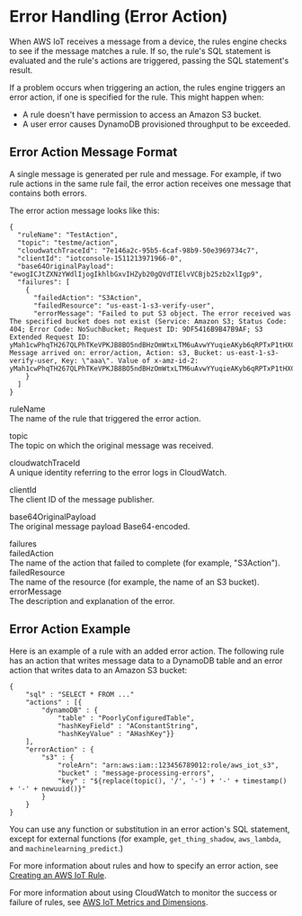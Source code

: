 # Error Handling \(Error Action\)<a name="rule-error-handling"></a>

When AWS IoT receives a message from a device, the rules engine checks to see if the message matches a rule\. If so, the rule's SQL statement is evaluated and the rule's actions are triggered, passing the SQL statement's result\. 

If a problem occurs when triggering an action, the rules engine triggers an error action, if one is specified for the rule\. This might happen when:
+ A rule doesn't have permission to access an Amazon S3 bucket\.
+ A user error causes DynamoDB provisioned throughput to be exceeded\.

## Error Action Message Format<a name="rule-error-message-format"></a>

A single message is generated per rule and message\. For example, if two rule actions in the same rule fail, the error action receives one message that contains both errors\.

The error action message looks like this:

```
{
  "ruleName": "TestAction",
  "topic": "testme/action",
  "cloudwatchTraceId": "7e146a2c-95b5-6caf-98b9-50e3969734c7",
  "clientId": "iotconsole-1511213971966-0",
  "base64OriginalPayload": "ewogICJtZXNzYWdlIjogIkhlbGxvIHZyb20gQVdTIElvVCBjb25zb2xlIgp9",
  "failures": [
    {
      "failedAction": "S3Action",
      "failedResource": "us-east-1-s3-verify-user",
      "errorMessage": "Failed to put S3 object. The error received was The specified bucket does not exist (Service: Amazon S3; Status Code: 404; Error Code: NoSuchBucket; Request ID: 9DF5416B9B47B9AF; S3 Extended Request ID: yMah1cwPhqTH267QLPhTKeVPKJB8BO5ndBHzOmWtxLTM6uAvwYYuqieAKyb6qRPTxP1tHXCoR4Y=). Message arrived on: error/action, Action: s3, Bucket: us-east-1-s3-verify-user, Key: \"aaa\". Value of x-amz-id-2: yMah1cwPhqTH267QLPhTKeVPKJB8BO5ndBHzOmWtxLTM6uAvwYYuqieAKyb6qRPTxP1tHXCoR4Y="
    }
  ]
}
```

ruleName  
The name of the rule that triggered the error action\.

topic  
The topic on which the original message was received\.

cloudwatchTraceId  
A unique identity referring to the error logs in CloudWatch\.

clientId  
The client ID of the message publisher\.

base64OriginalPayload  
The original message payload Base64\-encoded\.

failures    
failedAction  
The name of the action that failed to complete \(for example, "S3Action"\)\.  
failedResource  
The name of the resource \(for example, the name of an S3 bucket\)\.  
errorMessage  
The description and explanation of the error\.

## Error Action Example<a name="rule-error-example"></a>

Here is an example of a rule with an added error action\. The following rule has an action that writes message data to a DynamoDB table and an error action that writes data to an Amazon S3 bucket:

```
{
    "sql" : "SELECT * FROM ..."
    "actions" : [{ 
        "dynamoDB" : {
            "table" : "PoorlyConfiguredTable",
            "hashKeyField" : "AConstantString",
            "hashKeyValue" : "AHashKey"}}
    ],
    "errorAction" : { 
        "s3" : {
            "roleArn": "arn:aws:iam::123456789012:role/aws_iot_s3",
            "bucket" : "message-processing-errors",
            "key" : "${replace(topic(), '/', '-') + '-' + timestamp() + '-' + newuuid()}"
        }
    }
}
```

You can use any function or substitution in an error action's SQL statement, except for external functions \(for example, `get_thing_shadow`, `aws_lambda`, and `machinelearning_predict`\.\)

For more information about rules and how to specify an error action, see [Creating an AWS IoT Rule](https://docs.aws.amazon.com/iot/latest/developerguide/iot-create-rule.html)\.

For more information about using CloudWatch to monitor the success or failure of rules, see [AWS IoT Metrics and Dimensions](metrics_dimensions.md)\.